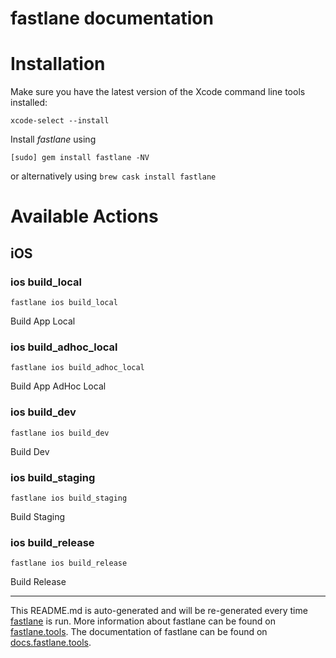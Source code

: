 fastlane documentation
================
# Installation

Make sure you have the latest version of the Xcode command line tools installed:

```
xcode-select --install
```

Install _fastlane_ using
```
[sudo] gem install fastlane -NV
```
or alternatively using `brew cask install fastlane`

# Available Actions
## iOS
### ios build_local
```
fastlane ios build_local
```
Build App Local
### ios build_adhoc_local
```
fastlane ios build_adhoc_local
```
Build App AdHoc Local
### ios build_dev
```
fastlane ios build_dev
```
Build Dev
### ios build_staging
```
fastlane ios build_staging
```
Build Staging
### ios build_release
```
fastlane ios build_release
```
Build Release

----

This README.md is auto-generated and will be re-generated every time [fastlane](https://fastlane.tools) is run.
More information about fastlane can be found on [fastlane.tools](https://fastlane.tools).
The documentation of fastlane can be found on [docs.fastlane.tools](https://docs.fastlane.tools).
